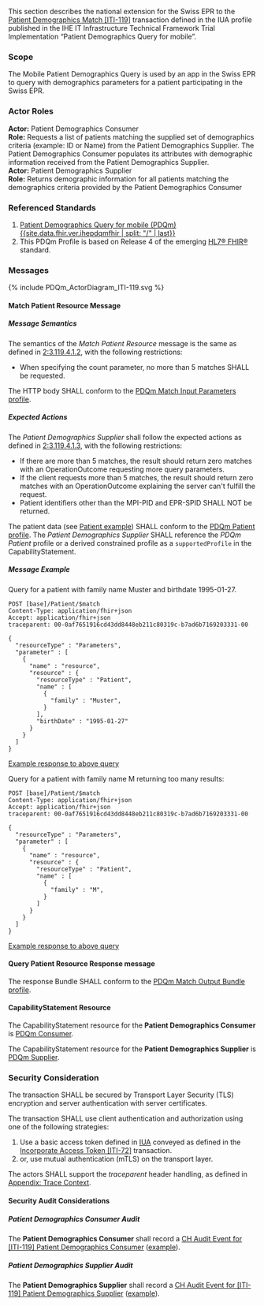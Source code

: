 This section describes the national extension for the Swiss EPR to the [Patient Demographics Match
[ITI-119]](https://profiles.ihe.net/ITI/PDQm/ITI-119.html) transaction defined in the IUA profile published in the 
IHE IT Infrastructure Technical Framework Trial Implementation “Patient Demographics Query for mobile”.

### Scope
The Mobile Patient Demographics Query is used by an app in the Swiss EPR to query with demographics parameters for
a patient participating in the Swiss EPR.

### Actor Roles
**Actor:** Patient Demographics Consumer   
**Role:** Requests a list of patients matching the supplied set of demographics criteria (example: ID or Name) from the Patient Demographics Supplier. The Patient Demographics Consumer populates its attributes with demographic information received from the Patient Demographics Supplier.   
**Actor:** Patient Demographics Supplier   
**Role:** Returns demographic information for all patients matching the demographics criteria provided by the Patient Demographics Consumer   

### Referenced Standards

1. [Patient Demographics Query for mobile (PDQm) {{site.data.fhir.ver.ihepdqmfhir | split: "/" | last}}]({{site.data.fhir.ver.ihepdqmfhir}})
2. This PDQm Profile is based on Release 4 of the emerging [HL7® FHIR®](https://hl7.org/fhir/R4/index.html) standard.

### Messages

<div>{% include PDQm_ActorDiagram_ITI-119.svg %}</div>

#### Match Patient Resource Message

##### Message Semantics

The semantics of the _Match Patient Resource_ message is the same as defined in
[2:3.119.4.1.2](https://profiles.ihe.net/ITI/PDQm/ITI-119.html#23119412-message-semantics), with the following restrictions:

- When specifying the count parameter, no more than 5 matches SHALL be requested.

The HTTP body SHALL conform to the [PDQm Match Input Parameters profile](StructureDefinition-CHPDQmMatchParametersIn.html).

##### Expected Actions

The _Patient Demographics Supplier_ shall follow the expected actions as defined in
[2:3.119.4.1.3](https://profiles.ihe.net/ITI/PDQm/ITI-119.html#23119413-expected-actions), with the following restrictions:

- If there are more than 5 matches, the result should return zero matches with an OperationOutcome requesting more 
  query parameters.
- If the client requests more than 5 matches, the result should return zero matches with an OperationOutcome 
  explaining the server can't fulfill the request.
- Patient identifiers other than the MPI-PID and EPR-SPID SHALL NOT be returned.

The patient data (see [Patient example](Patient-FranzMusterNeedsAbsoluteUrl.html)) SHALL conform to the [PDQm Patient profile](StructureDefinition-ch-pdqm-patient.html).
The _Patient Demographics Supplier_ SHALL reference the _PDQm Patient_ profile or a derived constrained profile as a
`supportedProfile` in the CapabilityStatement.

##### Message Example

Query for a patient with family name Muster and birthdate 1995-01-27.

```http
POST [base]/Patient/$match
Content-Type: application/fhir+json
Accept: application/fhir+json
traceparent: 00-0af7651916cd43dd8448eb211c80319c-b7ad6b7169203331-00

{
  "resourceType" : "Parameters",
  "parameter" : [
    {
      "name" : "resource",
      "resource" : {
        "resourceType" : "Patient",
        "name" : [
          {
            "family" : "Muster",
          }
        ],
        "birthDate" : "1995-01-27"
      }
    }
  ]
}
```
[Example response to above query](Bundle-PDQm-QueryResponse.json.html)

Query for a patient with family name M returning too many results:

```http
POST [base]/Patient/$match
Content-Type: application/fhir+json
Accept: application/fhir+json
traceparent: 00-0af7651916cd43dd8448eb211c80319c-b7ad6b7169203331-00

{
  "resourceType" : "Parameters",
  "parameter" : [
    {
      "name" : "resource",
      "resource" : {
        "resourceType" : "Patient",
        "name" : [
          {
            "family" : "M",
          }
        ]
      }
    }
  ]
}
```
[Example response to above query](Bundle-PDQm-QueryResponseTooManyResults.json.html)

#### Query Patient Resource Response message

The response Bundle SHALL conform to the [PDQm Match Output Bundle profile](StructureDefinition-ch-pdqm-matchparametersout.html).

#### CapabilityStatement Resource

The CapabilityStatement resource for the **Patient Demographics Consumer** is
[PDQm Consumer](CapabilityStatement-CH.PDQm.Consumer.html).

The CapabilityStatement resource for the **Patient Demographics Supplier** is
[PDQm Supplier](CapabilityStatement-CH.PDQm.Supplier.html).

### Security Consideration

The transaction SHALL be secured by Transport Layer Security (TLS) encryption and server authentication with
server certificates.

The transaction SHALL use client authentication and authorization using one of the following strategies:
1. Use a basic access token defined in [IUA](iti-71.html) conveyed as defined in the [Incorporate Access Token [ITI-72]](https://profiles.ihe.net/ITI/IUA/index.html#372-incorporate-access-token-iti-72) transaction.
2. or, use mutual authentication (mTLS) on the transport layer.

The actors SHALL support the _traceparent_ header handling, as defined in [Appendix: Trace Context](tracecontext.html).

#### Security Audit Considerations

##### Patient Demographics Consumer Audit

The **Patient Demographics Consumer** shall record a
[CH Audit Event for [ITI-119] Patient Demographics Consumer](StructureDefinition-ChAuditEventIti119Consumer.html)
([example](AuditEvent-ChAuditEventIti119ConsumerExample.html)).

##### Patient Demographics Supplier Audit

The **Patient Demographics Supplier** shall record a
[CH Audit Event for [ITI-119] Patient Demographics Supplier](StructureDefinition-ChAuditEventIti119Supplier.html)
([example](AuditEvent-ChAuditEventIti119SupplierExample.html)).
